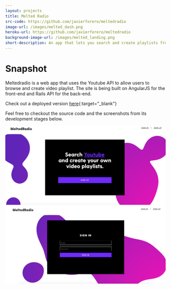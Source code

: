 ```yaml
---
layout: projects
title: Melted Radio
src-code: https://github.com/javierforero/meltedradio
image-url: /images/melted_dash.png
heroku-url: https://github.com/javierforero/meltedradio
background-image-url: /images/melted_landing.png
short-description: An app that lets you search and create playlists from youtube
---
```



Snapshot
============

Meltedradio is a web app that uses the Youtube API to allow users to browse and create
video playlist. The site is being built on AngularJS for the front-end and Rails API for the back-end.

Check out a deployed version [here](https://meltedradio.herokuapp.com/#/){:target="_blank"}

Feel free to checkout the source code and the screenshots from its development
stages below.

![Alt text](/images/melted_landing.png)
![Alt text](/images/sign_up.png)
